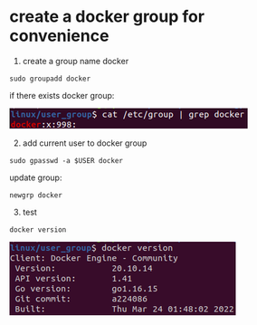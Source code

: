 # create a docker group for convenience
1. create a group name docker
```
sudo groupadd docker
```
if there exists docker group:

![figure](figure/cat_group_docker.png)

2. add current user to docker group
```
sudo gpasswd -a $USER docker
```

update group:

```
newgrp docker
```
3. test
```
docker version
```

![figure](figure/test_group_docker.png)